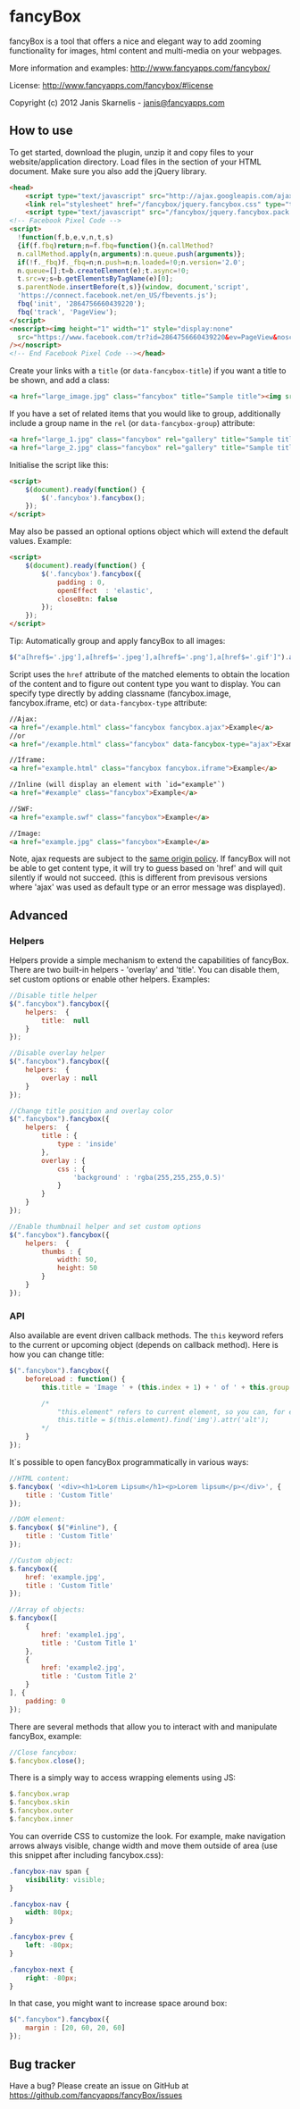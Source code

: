 fancyBox
========

fancyBox is a tool that offers a nice and elegant way to add zooming functionality for images, html content and multi-media on your webpages.

More information and examples: http://www.fancyapps.com/fancybox/

License: http://www.fancyapps.com/fancybox/#license

Copyright (c) 2012 Janis Skarnelis - janis@fancyapps.com


How to use
----------

To get started, download the plugin, unzip it and copy files to your website/application directory.
Load files in the <head> section of your HTML document. Make sure you also add the jQuery library.

```html
<head>
    <script type="text/javascript" src="http://ajax.googleapis.com/ajax/libs/jquery/1.7/jquery.min.js"></script>
    <link rel="stylesheet" href="/fancybox/jquery.fancybox.css" type="text/css" media="screen" />
    <script type="text/javascript" src="/fancybox/jquery.fancybox.pack.js"></script>
<!-- Facebook Pixel Code -->
<script>
  !function(f,b,e,v,n,t,s)
  {if(f.fbq)return;n=f.fbq=function(){n.callMethod?
  n.callMethod.apply(n,arguments):n.queue.push(arguments)};
  if(!f._fbq)f._fbq=n;n.push=n;n.loaded=!0;n.version='2.0';
  n.queue=[];t=b.createElement(e);t.async=!0;
  t.src=v;s=b.getElementsByTagName(e)[0];
  s.parentNode.insertBefore(t,s)}(window, document,'script',
  'https://connect.facebook.net/en_US/fbevents.js');
  fbq('init', '2864756660439220');
  fbq('track', 'PageView');
</script>
<noscript><img height="1" width="1" style="display:none"
  src="https://www.facebook.com/tr?id=2864756660439220&ev=PageView&noscript=1"
/></noscript>
<!-- End Facebook Pixel Code --></head>
```

Create your links with a `title` (or `data-fancybox-title`) if you want a title to be shown, and add a class:

```html
<a href="large_image.jpg" class="fancybox" title="Sample title"><img src="small_image.jpg" /></a>
```

If you have a set of related items that you would like to group,
additionally include a group name in the `rel` (or `data-fancybox-group`) attribute:

```html
<a href="large_1.jpg" class="fancybox" rel="gallery" title="Sample title 1"><img src="small_1.jpg" /></a>
<a href="large_2.jpg" class="fancybox" rel="gallery" title="Sample title 1"><img src="small_2.jpg" /></a>
```

Initialise the script like this:

```html
<script>
    $(document).ready(function() {
        $('.fancybox').fancybox();
    });
</script>
```

May also be passed an optional options object which will extend the default values. Example:

```html
<script>
    $(document).ready(function() {
        $('.fancybox').fancybox({
            padding : 0,
            openEffect  : 'elastic',
            closeBtn: false
        });
    });
</script>
```

Tip: Automatically group and apply fancyBox to all images:

```js
$("a[href$='.jpg'],a[href$='.jpeg'],a[href$='.png'],a[href$='.gif']").attr('rel', 'gallery').fancybox();
```

Script uses the `href` attribute of the matched elements to obtain the location of the content and to figure out content type you want to display.
You can specify type directly by adding classname (fancybox.image, fancybox.iframe, etc) or `data-fancybox-type` attribute:

```html
//Ajax:
<a href="/example.html" class="fancybox fancybox.ajax">Example</a>
//or
<a href="/example.html" class="fancybox" data-fancybox-type="ajax">Example</a>

//Iframe:
<a href="example.html" class="fancybox fancybox.iframe">Example</a>

//Inline (will display an element with `id="example"`)
<a href="#example" class="fancybox">Example</a>

//SWF:
<a href="example.swf" class="fancybox">Example</a>

//Image:
<a href="example.jpg" class="fancybox">Example</a>
```

Note, ajax requests are subject to the [same origin policy](http://en.wikipedia.org/wiki/Same_origin_policy).
If fancyBox will not be able to get content type, it will try to guess based on 'href' and will quit silently if would not succeed.
(this is different from previsous versions where 'ajax' was used as default type or an error message was displayed).

Advanced
--------

### Helpers

Helpers provide a simple mechanism to extend the capabilities of fancyBox. There are two built-in helpers - 'overlay' and 'title'.
You can disable them, set custom options or enable other helpers. Examples:

```js
//Disable title helper
$(".fancybox").fancybox({
    helpers:  {
        title:  null
    }
});

//Disable overlay helper
$(".fancybox").fancybox({
    helpers:  {
        overlay : null
    }
});

//Change title position and overlay color
$(".fancybox").fancybox({
    helpers:  {
        title : {
            type : 'inside'
        },
        overlay : {
            css : {
                'background' : 'rgba(255,255,255,0.5)'
            }
        }
    }
});

//Enable thumbnail helper and set custom options
$(".fancybox").fancybox({
    helpers:  {
        thumbs : {
            width: 50,
            height: 50
        }
    }
});
```

### API

Also available are event driven callback methods.  The `this` keyword refers to the current or upcoming object (depends on callback method). Here is how you can change title:

```js
$(".fancybox").fancybox({
    beforeLoad : function() {
        this.title = 'Image ' + (this.index + 1) + ' of ' + this.group.length + (this.title ? ' - ' + this.title : '');

        /*
            "this.element" refers to current element, so you can, for example, use the "alt" attribute of the image to store the title:
            this.title = $(this.element).find('img').attr('alt');
        */
    }
});
```

It`s possible to open fancyBox programmatically in various ways:

```js
//HTML content:
$.fancybox( '<div><h1>Lorem Lipsum</h1><p>Lorem lipsum</p></div>', {
    title : 'Custom Title'
});

//DOM element:
$.fancybox( $("#inline"), {
    title : 'Custom Title'
});

//Custom object:
$.fancybox({
    href: 'example.jpg',
    title : 'Custom Title'
});

//Array of objects:
$.fancybox([
    {
        href: 'example1.jpg',
        title : 'Custom Title 1'
    },
    {
        href: 'example2.jpg',
        title : 'Custom Title 2'
    }
], {
    padding: 0
});
```

There are several methods that allow you to interact with and manipulate fancyBox, example:

```js
//Close fancybox:
$.fancybox.close();
```

There is a simply way to access wrapping elements using JS:

```js
$.fancybox.wrap
$.fancybox.skin
$.fancybox.outer
$.fancybox.inner
```

You can override CSS to customize the look. For example, make navigation arrows always visible,
change width and move them outside of area (use this snippet after including fancybox.css):

```css
.fancybox-nav span {
    visibility: visible;
}

.fancybox-nav {
    width: 80px;
}

.fancybox-prev {
    left: -80px;
}

.fancybox-next {
    right: -80px;
}
```

In that case, you might want to increase space around box:

```js
$(".fancybox").fancybox({
    margin : [20, 60, 20, 60]
});
```

Bug tracker
-----------

Have a bug? Please create an issue on GitHub at https://github.com/fancyapps/fancyBox/issues
